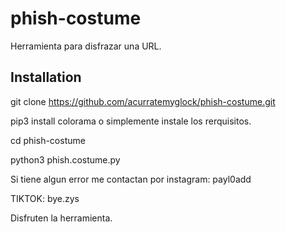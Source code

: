 # phish-costume
Herramienta para disfrazar una URL.





## Installation 


git clone https://github.com/acurratemyglock/phish-costume.git

pip3 install colorama
o simplemente instale los rerquisitos.

cd phish-costume

python3 phish.costume.py


Si tiene algun error me contactan por instagram: payl0add

TIKTOK: bye.zys 



Disfruten la herramienta.


















